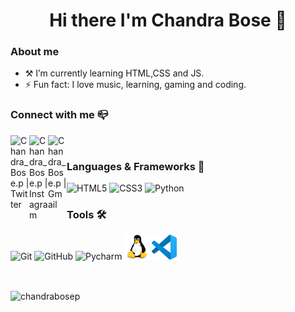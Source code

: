 
<h1 align="center">Hi there I'm Chandra Bose 👋</h1>

### About me

-  ⚒ I’m currently learning HTML,CSS and JS.
- ⚡ Fun fact: I love music, learning, gaming and coding.

### Connect with me 📪 

  <a href="https://twitter.com/Chandra_Bose31">
    <img align="left" alt="Chandra_Bose.p | Twitter" width="30px" src="https://github.com/TheDudeThatCode/TheDudeThatCode/blob/master/Assets/Twitter.svg" />
  </a>
  <a href="https://www.instagram.com/chandra_bose.p/">
    <img align="left" alt="Chandra_Bose.p | Instagram" width="30px" src="https://github.com/TheDudeThatCode/TheDudeThatCode/blob/master/Assets/Instagram.svg" />
  </a>
  <a href="mailto:chandrabosep3112@gmail.com">
    <img align="left" alt="Chandra_Bose.p | Gmail" width="30px" src="https://github.com/TheDudeThatCode/TheDudeThatCode/blob/master/Assets/Gmail.svg" />
  </a>
<br />

<h3 align="left">Languages & Frameworks 🚧</h3>

<p align="left"> 
  
![HTML5](https://icongr.am/devicon/html5-original.svg?size=50&color=currentColor)  ![CSS3](https://icongr.am/devicon/css3-original.svg?size=50&color=currentColor) 
![Python](https://icongr.am/devicon/python-original.svg?size=50&color=currentColor)
  
  
  
</p>
<h3 align="left">Tools 🛠</h3>

![Git](https://icongr.am/devicon/git-original.svg?size=50&color=currentColor)
![GitHub](https://icongr.am/devicon/github-original.svg?size=50&color=currentColor)
![Pycharm](https://icongr.am/devicon/pycharm-plain-wordmark.svg?size=50&color=currentColor)
<img src="https://raw.githubusercontent.com/devicons/devicon/master/icons/linux/linux-original.svg" alt="linux" width="40" height="40"/> 
<img src="https://raw.githubusercontent.com/github/explore/80688e429a7d4ef2fca1e82350fe8e3517d3494d/topics/visual-studio-code/visual-studio-code.png" alt="vscode" width="40" height="40"/>


  
  
  
  

<br />
<p><img align="center" src="https://github-readme-stats.vercel.app/api/top-langs?username=chandrabosep&show_icons=true&locale=en&layout=compact" alt="chandrabosep" /></p>

